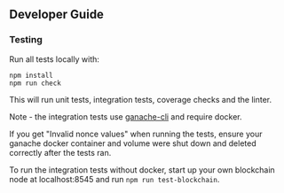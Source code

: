 ## Developer Guide

### Testing

Run all tests locally with:

```
npm install
npm run check
```

This will run unit tests, integration tests, coverage checks and the linter.

Note - the integration tests use [ganache-cli](https://github.com/trufflesuite/ganache-cli) and require docker.

If you get "Invalid nonce values" when running the tests, ensure your ganache docker container and volume
were shut down and deleted correctly after the tests ran.

To run the integration tests without docker, start up your own blockchain node at localhost:8545 and
run `npm run test-blockchain`.